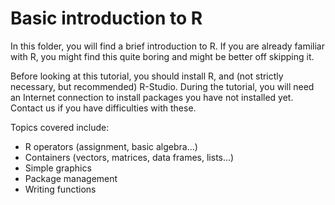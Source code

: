 # Basic introduction to R

In this folder, you will find a brief introduction to R.
If you are already familiar with R, you might find this quite boring and might be better off skipping it.

Before looking at this tutorial, you should install R, and (not strictly necessary, but recommended) R-Studio. During the tutorial, you will need an Internet connection to install packages you have not installed yet.
Contact us if you have difficulties with these.

Topics covered include:
* R operators (assignment, basic algebra...)
* Containers (vectors, matrices, data frames, lists...)
* Simple graphics
* Package management
* Writing functions
